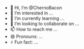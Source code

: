 - 👋 Hi, I’m @ChernoBacon
- 👀 I’m interested in ...
- 🌱 I’m currently learning ...
- 💞️ I’m looking to collaborate on ...
- 📫 How to reach me ...
- 😄 Pronouns: ...
- ⚡ Fun fact: ...

<!---
ChernoBacon/ChernoBacon is a ✨ special ✨ repository because its `README.md` (this file) appears on your GitHub profile.
You can click the Preview link to take a look at your changes.
--->
